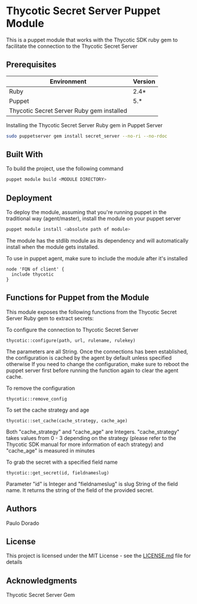 # Thycotic Secret Server Puppet Module

This is a puppet module that works with the Thycotic SDK ruby gem to facilitate the connection to the Thycotic Secret Server

## Prerequisites

| Environment | Version |
| ------ | ------ |
| Ruby | 2.4* |
| Puppet | 5.* |
| Thycotic Secret Server Ruby gem installed | |

Installing the Thycotic Secret Server Ruby gem in Puppet Server

``` bash
sudo puppetserver gem install secret_server --no-ri --no-rdoc
```

## Built With

To build the project, use the following command

``` bash
puppet module build <MODULE DIRECTORY>
```

## Deployment

To deploy the module, assuming that you're running puppet in the traditional way (agent/master), install the module on your puppet server

``` bash
puppet module install <absolute path of module>
```

The module has the stdlib module as its dependency and will automatically install when the module gets installed.

To use in puppet agent, make sure to include the module after it's installed

``` puppet
node 'FQN of client' {
  include thycotic
}
```

## Functions for Puppet from the Module

This module exposes the following functions from the Thycotic Secret Server Ruby gem to extract secrets:

To configure the connection to Thycotic Secret Server

``` puppet
thycotic::configure(path, url, rulename, rulekey)
```

The parameters are all String. Once the connections has been established, the configuration is cached by the agent by default unless specified otherwise
If you need to change the configuration, make sure to reboot the puppet server first before running the function again to clear the agent cache.

To remove the configuration

```puppet
thycotic::remove_config
```

To set the cache strategy and age

```puppet
thycotic::set_cache(cache_strategy, cache_age)
```

Both "cache_strategy" and "cache_age" are Integers. "cache_strategy" takes values from 0 - 3 depending on the strategy (please refer to the Thycotic SDK manual for more information of each strategy) and "cache_age" is measured in minutes

To grab the secret with a specified field name

```puppet
thycotic::get_secret(id, fieldnameslug)
```

Parameter "id" is Integer and "fieldnameslug" is slug String of the field name. It returns the string of the field of the provided secret.

## Authors

Paulo Dorado

## License

This project is licensed under the MIT License - see the [LICENSE.md](LICENSE.md) file for details

## Acknowledgments

Thycotic Secret Server Gem
